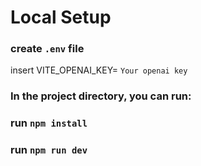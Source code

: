 # Local Setup
###  create `.env` file
insert VITE_OPENAI_KEY= `Your openai key`

### In the project directory, you can run:
### run `npm install`

### run `npm run dev`
